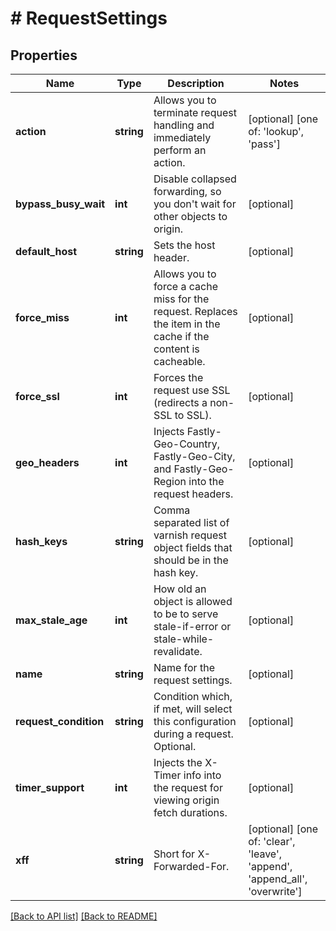 # # RequestSettings

## Properties

Name | Type | Description | Notes
------------ | ------------- | ------------- | -------------
**action** | **string** | Allows you to terminate request handling and immediately perform an action. | [optional]  [one of: 'lookup', 'pass']
**bypass_busy_wait** | **int** | Disable collapsed forwarding, so you don&#39;t wait for other objects to origin. | [optional] 
**default_host** | **string** | Sets the host header. | [optional] 
**force_miss** | **int** | Allows you to force a cache miss for the request. Replaces the item in the cache if the content is cacheable. | [optional] 
**force_ssl** | **int** | Forces the request use SSL (redirects a non-SSL to SSL). | [optional] 
**geo_headers** | **int** | Injects Fastly-Geo-Country, Fastly-Geo-City, and Fastly-Geo-Region into the request headers. | [optional] 
**hash_keys** | **string** | Comma separated list of varnish request object fields that should be in the hash key. | [optional] 
**max_stale_age** | **int** | How old an object is allowed to be to serve stale-if-error or stale-while-revalidate. | [optional] 
**name** | **string** | Name for the request settings. | [optional] 
**request_condition** | **string** | Condition which, if met, will select this configuration during a request. Optional. | [optional] 
**timer_support** | **int** | Injects the X-Timer info into the request for viewing origin fetch durations. | [optional] 
**xff** | **string** | Short for X-Forwarded-For. | [optional]  [one of: 'clear', 'leave', 'append', 'append_all', 'overwrite']


[[Back to API list]](../../README.md#endpoints) [[Back to README]](../../README.md)
